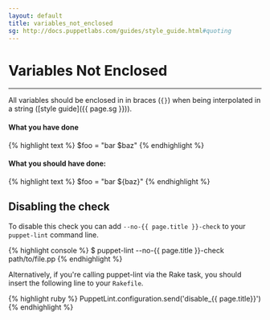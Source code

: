 ```yaml
---
layout: default
title: variables_not_enclosed
sg: http://docs.puppetlabs.com/guides/style_guide.html#quoting
---
```


# Variables Not Enclosed

---

All variables should be enclosed in in braces (`{}`) when being interpolated in
a string ([style guide]({{ page.sg }})).

#### What you have done
{% highlight text %}
  $foo = "bar $baz"
{% endhighlight %}

#### What you should have done:
{% highlight text %}
  $foo = "bar ${baz}"
{% endhighlight %}

## Disabling the check

To disable this check you can add `--no-{{ page.title }}-check` to your
`puppet-lint` command line.

{% highlight console %}
$ puppet-lint --no-{{ page.title }}-check path/to/file.pp
{% endhighlight %}

Alternatively, if you're calling puppet-lint via the Rake task, you should
insert the following line to your `Rakefile`.

{% highlight ruby %}
PuppetLint.configuration.send('disable_{{ page.title}}')
{% endhighlight %}
